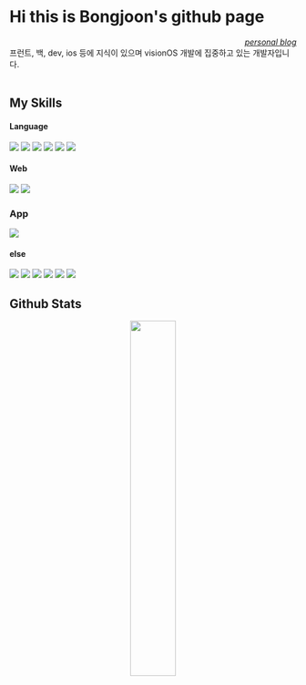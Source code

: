 <h1>Hi this is Bongjoon's github page</h1>

<div align="right">
  <em>
<!--     <a href="https://bongjooncha.github.io/blog" target="_blank">technical blog</a></br> -->
    <a href="https://blog.naver.com/bongjooncha" target="_blank">personal blog</a>
  </em>
  <br>
</div>
프런트, 백, dev, ios 등에 지식이 있으며 visionOS 개발에 집중하고 있는 개발자입니다.
  <br>
  <br>
<h2>My Skills</h2>
<div>
  
  #### Language
  <img src="https://img.shields.io/badge/python-3776AB?style=for-the-badge&logo=python&logoColor=white">
  <img src="https://img.shields.io/badge/html5-E34F26?style=for-the-badge&logo=html5&logoColor=white">
  <img src="https://img.shields.io/badge/css-1572B6?style=for-the-badge&logo=css3&logoColor=white">
  <img src="https://img.shields.io/badge/javascript-F7DF1E?style=for-the-badge&logo=javascript&logoColor=black">
  <img src="https://img.shields.io/badge/typescript-%23007ACC.svg?style=for-the-badge&logo=typescript&logoColor=white">
  <img src="https://img.shields.io/badge/swift-F54A2A?style=for-the-badge&logo=swift&logoColor=white">

  #### Web
  <img src="https://img.shields.io/badge/react-%2320232a?style=for-the-badge&logo=react&logoColor=%2361DAFB">
  <img src="https://img.shields.io/badge/FastAPI-005571?style=for-the-badge&logo=fastapi">

  ### App
  <img src="https://img.shields.io/badge/iOS-000000?style=for-the-badge&logo=ios&logoColor=white">

  #### else
  <img src="https://img.shields.io/badge/mysql-4479A1?style=for-the-badge&logo=mysql&logoColor=white">
  <img src="https://img.shields.io/badge/mongodb-%234ea94b?style=for-the-badge&logo=mongodb&logoColor=white">
  <img src="https://img.shields.io/badge/Linux-FCC624?style=for-the-badge&logo=linux&logoColor=black">
  <img src="https://img.shields.io/badge/-Arduino-00979D?style=for-the-badge&logo=Arduino&logoColor=white">
  <img src="https://img.shields.io/badge/AWS-%23FF9900.svg?style=for-the-badge&logo=amazon-aws&logoColor=white">
  <img src="https://img.shields.io/badge/git-%23F05033.svg?style=for-the-badge&logo=git&logoColor=white">
</div>


<h2>Github Stats</h2>
<div align="center">
  <img src="https://github-readme-stats.vercel.app/api/top-langs/?username=bongjooncha&layout=compact&theme=dark" width="40%">
</div>


<br>
